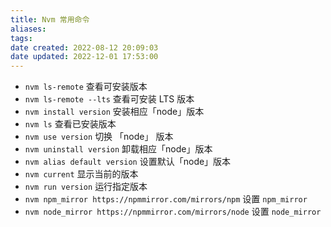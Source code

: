 ```yaml
---
title: Nvm 常用命令
aliases: 
tags: 
date created: 2022-08-12 20:09:03
date updated: 2022-12-01 17:53:00
---
```



- `nvm ls-remote` 查看可安装版本
- `nvm ls-remote --lts` 查看可安装 LTS 版本
- `nvm install version` 安装相应「node」版本
- `nvm ls` 查看已安装版本
- `nvm use version` 切换 「node」 版本
- `nvm uninstall version` 卸载相应「node」版本
- `nvm alias default version` 设置默认「node」版本
- `nvm current` 显示当前的版本
- `nvm run version` 运行指定版本
- `nvm npm_mirror https://npmmirror.com/mirrors/npm` 设置 `npm_mirror`
- `nvm node_mirror https://npmmirror.com/mirrors/node` 设置 `node_mirror`
